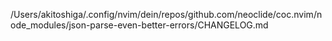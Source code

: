 /Users/akitoshiga/.config/nvim/dein/repos/github.com/neoclide/coc.nvim/node_modules/json-parse-even-better-errors/CHANGELOG.md